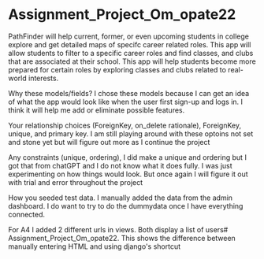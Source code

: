 # Assignment_Project_Om_opate22
PathFinder will help current, former, or even upcoming students in college explore and get detailed maps of specifc career related roles. This app will allow students to filter to a specific career roles and find classes, and clubs that are associated at their school. This app will help students become more prepared for certain roles by exploring classes and clubs related to real-world interests.  



Why these models/fields?
I chose these models because I can get an idea of what the app would look like when the user first sign-up and logs in. I think it will help me add or eliminate possible features.

Your relationship choices (ForeignKey, on_delete rationale),
ForeignKey, unique, and primary key. I am still playing around with these optoins not set and stone yet but will figure out more as I continue the project

Any constraints (unique, ordering),
I did make a unique and ordering but I got that from chatGPT and I do not know what it does fully. I was just experimenting on how things would look. But once again I will figure it out with trial and error throughout the project

How you seeded test data.
I manually added the data from the admin dashboard. I do want to try to do the dummydata once I have everything connected. 

For A4 I added 2 different urls in views. Both display a list of users# Assignment_Project_Om_opate22.
This shows the difference between manually entering HTML and using django's shortcut
